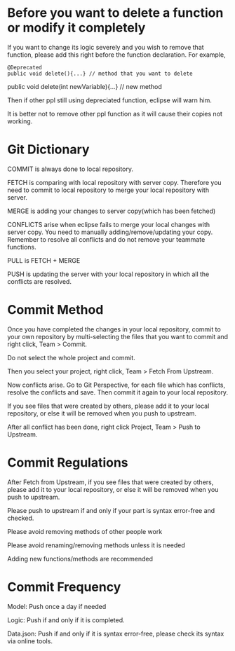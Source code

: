 
# Before you want to delete a function or modify it completely #

If you want to change its logic severely and you wish to remove that function, please add this right before the function declaration. For example,

    @Deprecated
    public void delete(){...} // method that you want to delete

public void delete(int newVariable){...} // new method

Then if other ppl still using depreciated function, eclipse will warn him.

It is better not to remove other ppl function as it will cause their copies not working.

# Git Dictionary #

COMMIT is always done to local repository.

FETCH is comparing with local repository with server copy. Therefore you need to commit to local repository to merge your local repository with server.

MERGE is adding your changes to server copy(which has been fetched)

CONFLICTS arise when eclipse fails to merge your local changes with server copy. You need to manually adding/remove/updating your copy. Remember to resolve all conflicts and do not remove your teammate functions.

PULL is FETCH + MERGE

PUSH is updating the server with your local repository in which all the conflicts are resolved.


# Commit Method #

Once you have completed the changes in your local repository, commit to your own repository by multi-selecting the files that you want to commit and right click, Team > Commit.

Do not select the whole project and commit.

Then you select your project, right click, Team > Fetch From Upstream.

Now conflicts arise. Go to Git Perspective, for each file which has conflicts, resolve the conflicts and save. Then commit it again to your local repository.

If you see files that were created by others, please add it to your local repository, or else it will be removed when you push to upstream.

After all conflict has been done, right click Project, Team > Push to Upstream.


# Commit Regulations #

After Fetch from Upstream, if you see files that were created by others, please add it to your local repository, or else it will be removed when you push to upstream.
 
Please push to upstream if and only if your part is syntax error-free and checked.

Please avoid removing methods of other people work
 
Please avoid renaming/removing methods unless it is needed
 
Adding new functions/methods are recommended


# Commit Frequency #

Model: Push once a day if needed

Logic: Push if and only if it is completed.

Data.json: Push if and only if it is syntax error-free, please check its syntax via online tools.